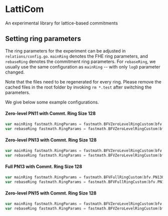 # LattiCom
An experimental library for lattice-based commitments

## Setting ring parameters
The ring parameters for the experiment can be adjusted in `relations/config.go`.
`mainRing` denotes the FHE ring parameters, and `rebaseRing` denotes the commitment ring parameters. 
For `rebaseRing`, we usually use the same configuration as `mainRing` -- with only `logD` parameter changed.

Note that the files need to be regenerated for every ring. Please remove the cached files in the root folder 
by invoking `rm *.test` after switching the parameters.

We give below some example configurations.

#### Zero-level PN11 with Commt. Ring Size 128
```go
var mainRing fastmath.RingParams = fastmath.BFVZeroLevelRingCustom(bfv.PN11QP54, 11)
var rebaseRing fastmath.RingParams = fastmath.BFVZeroLevelRingCustom(bfv.PN11QP54, 7)
```

#### Zero-level PN13 with Commt. Ring Size 128
```go
var mainRing fastmath.RingParams = fastmath.BFVZeroLevelRingCustom(bfv.PN13QP218, 13)
var rebaseRing fastmath.RingParams = fastmath.BFVZeroLevelRingCustom(bfv.PN13QP218, 7)
```

#### Full PN13 with Commt. Ring Size 128
```go
var mainRing fastmath.RingParams = fastmath.BFVFullRingCustom(bfv.PN13QP218, 13)
var rebaseRing fastmath.RingParams = fastmath.BFVFullRingCustom(bfv.PN13QP218, 7)
```

#### Zero-level PN15 with Commt. Ring Size 128
```go
var mainRing fastmath.RingParams = fastmath.BFVZeroLevelRingCustom(bfv.PN15QP880, 15)
var rebaseRing fastmath.RingParams = fastmath.BFVZeroLevelRingCustom(bfv.PN15QP880, 7)
```
